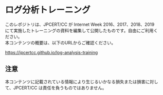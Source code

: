 # ログ分析トレーニング

  このレポジトリは、JPCERT/CC が Internet Week 2016、2017、2018、2019 にて実施したトレーニングの資料を編集して公開したものです。自由にご利用ください。  
  本コンテンツの概要は、以下のURLからご確認ください。  

  https://jpcertcc.github.io/log-analysis-training

## 注意

  本コンテンツに記載されている情報により生じるいかなる損失または損害に対して、JPCERT/CC は責任を負うものではありません。

